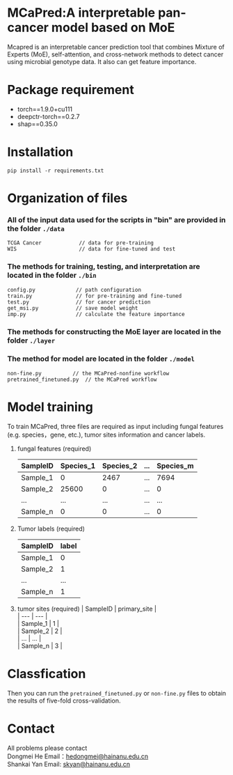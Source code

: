 # MCaPred:A interpretable pan-cancer model based on MoE
Mcapred is an interpretable cancer prediction tool that combines Mixture of Experts (MoE), self-attention, and cross-network methods to detect cancer using microbial genotype data. It also can get feature importance.
# Package requirement
*   torch\=\=1.9.0+cu111
*   deepctr-torch\=\=0.2.7
*   shap\=\=0.35.0
# Installation
  ```pip install -r requirements.txt```
# Organization of files
### All of the input data used for the scripts in "bin" are provided in the folder ```./data```
    TCGA Cancer            // data for pre-training
    WIS                    // data for fine-tuned and test
### The methods for training, testing, and interpretation are located in the folder ```./bin```
    config.py             // path configuration
    train.py              // for pre-training and fine-tuned
    test.py               // for cancer prediction
    get_msi.py            // save model weight
    imp.py                // calculate the feature importance
### The methods for constructing the MoE layer are located in the folder ```./layer```
### The method for model are located in the folder ```./model```
    non-fine.py          // the MCaPred-nonfine workflow
    pretrained_finetuned.py  // the MCaPred workflow
# Model training
To train MCaPred, three files are required as input including fungal features (e.g. species，gene, etc.), tumor sites information and cancer labels.
1) fungal features (required)
   
   | SampleID | Species_1 | Species_2 | ... | Species_m |  
   | ---      | ---       |    ---    | --- | ---       |  
   | Sample_1 |     0     |    2467   | ... |    7694   |
   | Sample_2 |   25600   |     0     | ... |      0    |
   | ...      |   ...   |    ...    | ... |      ...    |
   | Sample_n |  0      |    0    | ... |     0   |
   
2) Tumor labels (required)

   | SampleID |    label   |  
   | ---      | ---       |    
   | Sample_1 |     0     |   
   | Sample_2 |  1        |    
   | ...      |   ...   |    
   | Sample_n |  1      |

3) tumor sites (required)
   | SampleID |    primary_site  |  
   | ---      | ---       |    
   | Sample_1 |     1     |   
   | Sample_2 |  2      |    
   | ...      |   ...   |    
   | Sample_n |  3    |
# Classfication
Then you can run the ```pretrained_finetuned.py``` or ```non-fine.py``` files to obtain the results of five-fold cross-validation.
# Contact
All problems please contact   
Dongmei He  Email：hedongmei@hainanu.edu.cn  
Shankai Yan Email: skyan@hainanu.edu.cn
